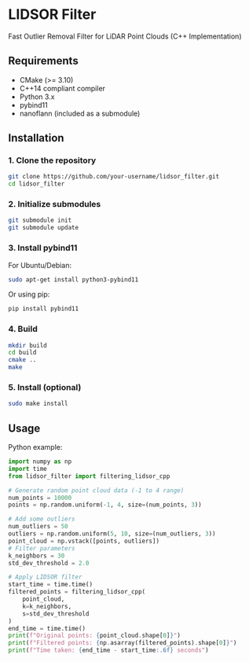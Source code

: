 # LIDSOR Filter

Fast Outlier Removal Filter for LiDAR Point Clouds (C++ Implementation)

## Requirements

- CMake (>= 3.10)
- C++14 compliant compiler
- Python 3.x
- pybind11
- nanoflann (included as a submodule)

## Installation
### 1. Clone the repository
```bash
git clone https://github.com/your-username/lidsor_filter.git
cd lidsor_filter
```

### 2. Initialize submodules
```bash
git submodule init
git submodule update
```

### 3. Install pybind11

For Ubuntu/Debian:
```bash
sudo apt-get install python3-pybind11
```
Or using pip:
```bash
pip install pybind11
```

### 4. Build

```bash
mkdir build
cd build
cmake ..
make
```

### 5. Install (optional)
```bash
sudo make install
```

## Usage

Python example:
```python
import numpy as np
import time
from lidsor_filter import filtering_lidsor_cpp

# Generate random point cloud data (-1 to 4 range)
num_points = 10000
points = np.random.uniform(-1, 4, size=(num_points, 3))

# Add some outliers
num_outliers = 50
outliers = np.random.uniform(5, 10, size=(num_outliers, 3))
point_cloud = np.vstack([points, outliers])
# Filter parameters
k_neighbors = 30
std_dev_threshold = 2.0

# Apply LIDSOR filter
start_time = time.time()
filtered_points = filtering_lidsor_cpp(
    point_cloud,
    k=k_neighbors,
    s=std_dev_threshold
)
end_time = time.time()
print(f"Original points: {point_cloud.shape[0]}")
print(f"Filtered points: {np.asarray(filtered_points).shape[0]}")
print(f"Time taken: {end_time - start_time:.6f} seconds")
```

